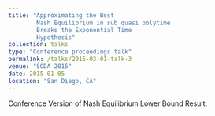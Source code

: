 ```yaml
---
title: "Approximating the Best
        Nash Equilibrium in sub quasi polytime
        Breaks the Exponential Time
        Hypothesis"
collection: talks
type: "Conference proceedings talk"
permalink: /talks/2015-03-01-talk-3
venue: "SODA 2015"
date: 2015-01-05
location: "San Diego, CA"
---
```


Conference Version of Nash Equilibrium Lower Bound Result.